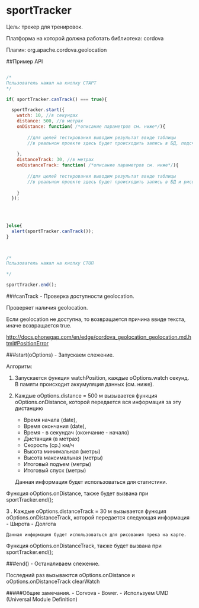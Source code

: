 # sportTracker

Цель: трекер для тренировок.

Платформа на которой должна работать библиотека: cordova

Плагин: org.apache.cordova.geolocation

##Пример API

``` javascript

/*
Пользователь нажал на кнопку СТАРТ
*/

if( sportTracker.canTrack() === true){

  sportTracker.start({
    watch: 10, //в секундах
    distance: 500, //в метрах
    onDistance: function( /*описание параметров см. ниже*/){
        
        //для целей тестирования выводим результат ввиде таблицы
        //в реальном проекте здесь будет происходить запись в БД, подсчет итогов для дневника тренировок
        
    },
    distanceTrack: 30, //в метрах
    onDistanceTrack: function( /*описание параметров см. ниже*/){
        
        //для целей тестирования выводим результат ввиде таблицы
        //в реальном проекте здесь будет происходить запись в БД и рисование трека на карте
        
    }
  });
  
  

  
}else{
  alert(sportTracker.canTrack());
}



/*
Пользователь нажал на кнопку СТОП

*/

sportTracker.end();
```

###canTrack - Проверка доступности geolocation.

Проверяет наличия geolocation.

Если geolocation не доступна, то возвращается причина ввиде текста, иначе возвращается true.

http://docs.phonegap.com/en/edge/cordova_geolocation_geolocation.md.html#PositionError

###start(oOptions) - Запускаем слежение.

Алгоритм:

1. Запускается функция watchPosition, каждые oOptions.watch секунд. В памяти происходит аккумуляция данных (см. ниже).
2. Каждые oOptions.distance = 500 м вызывается функция  oOptions.onDistance, которой передается вся информация за эту дистанцию
     - Время начала (date), 
     - Время окончания (date),
     - Время - в секундач (окончание - начало)
     - Дистанция (в метрах)
     - Скорость (ср.) км/ч
     - Высота минимальная (метры)
     - Высота максимальная (метры)
     - Итоговый подъем (метры)
     - Итоговый спуск (метры)
    
    Данная информация будет использоваться для статистики.

Функция oOptions.onDistance, также будет вызвана при sportTracker.end();
  
3 . Каждые oOptions.distanceTrack = 30 м вызывается функция  oOptions.onDistanceTrack, которой передается следующая информация
     - Широта
     - Долгота
     
    Данная информация будет использоваться для рисования трека на карте.

Функция oOptions.onDistanceTrack, также будет вызвана при sportTracker.end();


###end() - Останаливаем слежение.

Последний раз вызываются oOptions.onDistance и oOptions.onDistanceTrack
clearWatch

#####Общие замечания.
    - Corvova
    - Bower.
    - Используем UMD (Universal Module Definition)


